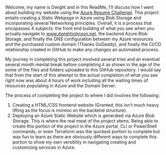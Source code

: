 Welcome, my name is Dwight and in this ReadMe, I'll discuss how I went about building my website
using the <span><a href="https://cloudresumechallenge.dev/">Azure Resume Challenge</a></span>.
This project entails creating a Static Webpage in Azure using Blob Storage and incorporating several Networking principles. Overall, it is a process that encopasses 4 subjects: the front end building of what you see when you actually navigate to <span><a href="https://dwightjohnson.net">www.dwightjohnson.net</a></span>, the backend Azure Blob Storage, and finally the DNS configuration between my Azure resources and the purchased custom domain (Thanks GoDaddy), and finally the CI/CD relationship created in GitHub to make any changes an automated process.

My journey in completing this project involved several tries and an eventual several month mental break before completing it as shown in the age of the some of the files and folders uploaded to this GitHub repository. I would say that from the start of this attempt to the actual completion of what you see right now was about 4 hours of work including all the waiting times of resources populating in Azure and the Domain Server.

The process of completing the project to where I did involves the following:
1. Creating a HTML/CSS frontend website (Granted, this isn't much heavy lifting as the focus is moreso on the backend structure).
2. Deploying an Azure Static Website which is generated via Azure Blob Storage. This is where the real meat of the project stems. Being able to create this portion of the project in the Azure portal, CLI or PowerShell commands, or even Terraform was the quickest portion to complete but was fun to learn as there are obviously different ways to complete this portion to show my own versitility in navigating creating and customizing services in Azure.